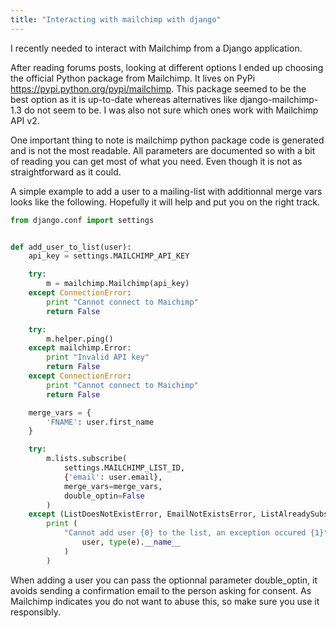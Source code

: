 ```yaml
---
title: "Interacting with mailchimp with django"
---
```


I recently needed to interact with Mailchimp from a Django application.

After reading forums posts, looking at different options I ended up choosing the official Python package from Mailchimp. It lives on PyPi https://pypi.python.org/pypi/mailchimp. This package seemed to be the best option as it is up-to-date whereas alternatives like django-mailchimp-1.3 do not seem to be. I was also not sure which ones work with Mailchimp API v2.

One important thing to note is mailchimp python package code is generated and is not the most readable. All parameters are documented so with a bit of reading you can get most of what you need. Even though it is not as straightforward as it could.

A simple example to add a user to a mailing-list with additionnal merge vars looks like the following. Hopefully it will help and put you on the right track.

```python
from django.conf import settings


def add_user_to_list(user):
    api_key = settings.MAILCHIMP_API_KEY

    try:
        m = mailchimp.Mailchimp(api_key)
    except ConnectionError:
        print "Cannot connect to Maichimp"
        return False

    try:
        m.helper.ping()
    except mailchimp.Error:
        print "Invalid API key"
        return False
    except ConnectionError:
        print "Cannot connect to Maichimp"
        return False

    merge_vars = {
        'FNAME': user.first_name
    }

    try:
        m.lists.subscribe(
            settings.MAILCHIMP_LIST_ID,
            {'email': user.email},
            merge_vars=merge_vars,
            double_optin=False
        )
    except (ListDoesNotExistError, EmailNotExistsError, ListAlreadySubscribedError) as e:
        print (
            "Cannot add user {0} to the list, an exception occured {1}".format(
                user, type(e).__name__
            )
        )
```

When adding a user you can pass the optionnal parameter double_optin, it avoids sending a confirmation email to the person asking for consent. As Mailchimp indicates you do not want to abuse this, so make sure you use it responsibly.
